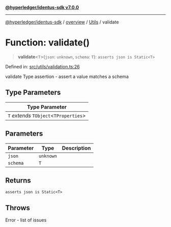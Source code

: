 [**@hyperledger/identus-sdk v7.0.0**](../../../../README.md)

***

[@hyperledger/identus-sdk](../../../../README.md) / [overview](../../../README.md) / [Utils](../README.md) / validate

# Function: validate()

> **validate**\<`T`\>(`json`: `unknown`, `schema`: `T`): `asserts json is Static<T>`

Defined in: [src/utils/validation.ts:26](https://github.com/hyperledger/identus-edge-agent-sdk-ts/blob/96423ee84b124a31ce63036d9d623d1cb73a13c2/src/utils/validation.ts#L26)

validate
Type assertion - assert a value matches a schema

## Type Parameters

| Type Parameter |
| ------ |
| `T` *extends* `TObject`\<`TProperties`\> |

## Parameters

| Parameter | Type | Description |
| ------ | ------ | ------ |
| `json` | `unknown` |  |
| `schema` | `T` |  |

## Returns

`asserts json is Static<T>`

## Throws

Error - list of issues
